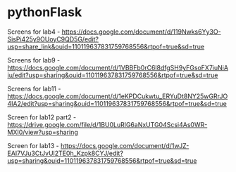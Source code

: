 # pythonFlask
Screens for lab4 - https://docs.google.com/document/d/119Nwks6Yy3O-SisPi425y9OUoyC9QD5G/edit?usp=share_link&ouid=110119637831759768556&rtpof=true&sd=true



Screens for lab9 - https://docs.google.com/document/d/1VBBFb0rC6l8dfgSH9yFGsoFX7iuNiAiu/edit?usp=sharing&ouid=110119637831759768556&rtpof=true&sd=true



Screens for lab11 - https://docs.google.com/document/d/1eKPDCukwtu_ERYuDt8NY25wGRrJO4IA2/edit?usp=sharing&ouid=110119637831759768556&rtpof=true&sd=true



Screen for lab12 part2 - https://drive.google.com/file/d/1BU0LuRlG6aNxUTG04Scsi4As0WR-MXI0/view?usp=sharing



Screen for lab13 - https://docs.google.com/document/d/1wJZ-EAI7VJu3CtJvUl2TE0h_Kzpk8CYJ/edit?usp=sharing&ouid=110119637831759768556&rtpof=true&sd=true
